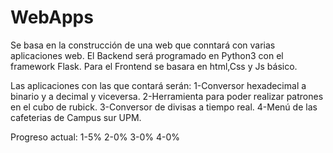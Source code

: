 # WebApps

Se basa en la construcción de una web que conntará con varias aplicaciones web. El Backend será programado en Python3 con el framework Flask. Para el Frontend se basara en html,Css y Js básico.

Las aplicaciones con las que contará serán:
1-Conversor hexadecimal a binario y a decimal y viceversa.
2-Herramienta para poder realizar patrones en el cubo de rubick.
3-Conversor de divisas a tiempo real.
4-Menú de las cafeterias de Campus sur UPM.

Progreso actual:
1-5%
2-0%
3-0%
4-0%
